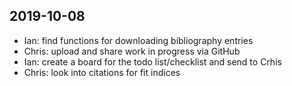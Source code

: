 ## 2019-10-08

- Ian: find functions for downloading bibliography entries
- Chris: upload and share work in progress via GitHub
- Ian: create a board for the todo list/checklist and send to Crhis
- Chris: look into citations for fit indices
